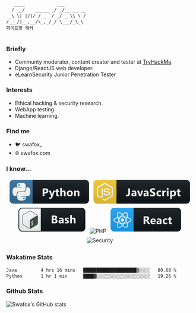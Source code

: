 ```
   ____            ___        
  / __/    _____ _/ _/__ __ __
 _\ \| |/|/ / _ `/ _/ _ \\ \ /
/___/|__,__/\_,_/_/ \___/_\_\ 
화이트햇 해커 
                              
```
### Briefly
- Communty moderator, content creator and tester at [TryHackMe](https://tryhackme.com/).
- Django/ReactJS web developer.
- eLearnSecurity Junior Penetration Tester

### Interests
- Ethical hacking & security research.
- WebApp testing.
- Machine learning. 

### Find me
- 🐦 swafox_
- 🌐 swafox.com

### I know...

<p align="center">

  <!-- For more icons please follow  https://github.com/MikeCodesDotNET/ColoredBadges -->

  <img src="https://raw.githubusercontent.com/MikeCodesDotNET/ColoredBadges/master/svg/dev/languages/python.svg" alt="Python" style="margin:4px">
  <img src="https://raw.githubusercontent.com/MikeCodesDotNET/ColoredBadges/master/svg/dev/languages/js.svg" alt="JS" style="margin:4px">
  <img src="https://raw.githubusercontent.com/MikeCodesDotNET/ColoredBadges/master/svg/dev/tools/bash.svg" alt="Bash" style="margin:4px">
  <img src="https://raw.githubusercontent.com/MikeCodesDotNET/ColoredBadges/master/png/dev/languages/php.png" alt="PHP" style="margin:4px">
  <img src="https://raw.githubusercontent.com/MikeCodesDotNET/ColoredBadges/master/svg/dev/frameworks/react.svg" alt="React" style="margin:4px">
  <img src="https://raw.githubusercontent.com/Quadrified/Quadrified/master/assets/svg/dev/misc/security.svg" alt="Security" style="margin:4px">

### Wakatime Stats
<!--START_SECTION:waka-->
```text
Java         4 hrs 16 mins   ████████████████████▒░░░░   80.68 % 
Python       1 hr 1 min      ████▓░░░░░░░░░░░░░░░░░░░░   19.26 % 
```
<!--END_SECTION:waka-->

### Github Stats
![Swafox's GitHub stats](https://github-readme-stats.vercel.app/api?username=Swafox&show_icons=true&theme=dracula)
